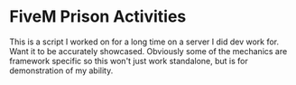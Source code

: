 # FiveM Prison Activities
This is a script I worked on for a long time on a server I did dev work for. Want it to be accurately showcased. Obviously some of the mechanics are framework specific so this won't just work standalone, but is for demonstration of my ability.
